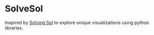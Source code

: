 # SolveSol
Inspired by [Solving Sol](https://solvingsol.com/) to explore unique visualizations using python libraries.
